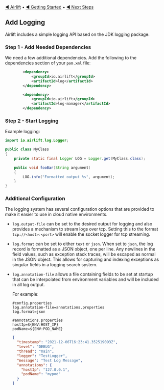 [◀︎ Airlift](../README.md) • [◀︎ Getting Started](getting_started.md) • [◀︎ Next Steps](next_steps.md)

## Add Logging

Airlift includes a simple logging API based on the JDK logging package.

### Step 1 - Add Needed Dependencies

We need a few additional dependencies. Add the following to the dependencies section of your
`pom.xml` file:

```xml 
        <dependency>
            <groupId>io.airlift</groupId>
            <artifactId>log</artifactId>
        </dependency>

        <dependency>
            <groupId>io.airlift</groupId>
            <artifactId>log-manager</artifactId>
        </dependency>
```

### Step 2 - Start Logging

Example logging:

```java
import io.airlift.log.Logger;

public class MyClass
{
    private static final Logger LOG = Logger.get(MyClass.class);
    
    public void fooBar(String argument)
    {
        LOG.info("Formatted output %s", argument);
    }
}
```

### Additional Configuration

The logging system has several configuration options that are provided to make it easier
to use in cloud native environments.

* `log.output-file` can be set to the desired output for logging and also provides a mechanism
  to stream logs over tcp. Setting this to the format `tcp://<host>:<port>` will enable the socket
  logger for tcp streaming.

* `log.format` can be set to either `text` or `json`. When set to `json`, the log record is formatted as a JSON object, one per line.
  Any newlines in the field values, such as exception stack traces, will be escaped as normal in the JSON object.  This allows for 
  capturing and indexing exceptions as singular fields in a logging search system.

* `log.annotation-file` allows a file containing fields to be set at startup that can be
  interpolated from environment variables and will be included in all log output.

  For example:
  ```
  #config.properties
  log.annotation-file=annotations.properties
  log.format=json
  ```
  ```
  #annotations.properties
  hostIp=${ENV:HOST_IP}
  podName=${ENV:POD_NAME}
  ```
  ```json
  {
    "timestamp": "2021-12-06T16:23:41.352519093Z",
    "level": "DEBUG",
    "thread": "main",
    "logger": "TestLogger",
    "message": "Test Log Message",
    "annotations": {
      "hostIp": "127.0.0.1",
      "podName": "mypod"
    }
  }
  ```
